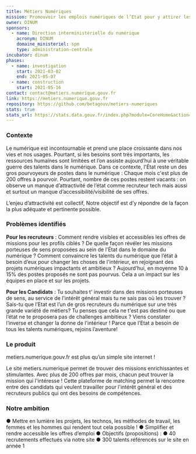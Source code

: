```yaml
---
title: Métiers Numériques
mission: Promouvoir les emplois numériques de l’Etat pour y attirer les meilleurs talents 
owner: DINUM
sponsors:
  - name: Direction interministérielle du numérique
    acronym: DINUM
    domaine_ministeriel: spm
    type: administration-centrale
incubator: dinum
phases:
  - name: investigation
    start: 2021-03-02
    end: 2021-05-07
  - name: construction
    start: 2021-05-16
contact: contact@metiers.numerique.gouv.fr
link: https://metiers.numerique.gouv.fr
repository: https://github.com/betagouv/metiers-numeriques
stats: true
stats_url: https://stats.data.gouv.fr/index.php?module=CoreHome&action=index&idSite=191&period=range&date=previous30&updated=1
---
```


### Contexte

Le numérique est incontournable et prend une place  croissante dans nos vies et nos usages.
Pourtant, si les besoins sont très importants, les ressources humaines sont  limitées et l’on assiste aujourd’hui à une véritable guerre des talents dans le numérique. 
Dans ce contexte, l'État reste un des gros pourvoyeurs de postes dans le numérique : Chaque mois c'est plus de 200 offres à pourvoir. 
Pourtant, nombre de ces postes restent vacants : on observe un manque d’attractivité de l’état comme recruteur tech mais aussi et surtout un manque d’accessibilité/visibilité de ses offres.

L’enjeu d’attractivité est  collectif, Notre objectif est d’y répondre de la façon la plus adéquate et pertinente possible.


### Problèmes identifiés

**Pour les recruteurs** : 
Comment rendre visibles et accessibles les offres de missions pour les profils ciblés ? 
De quelle façon révéler les missions porteuses de sens proposées au sein de l'État dans le domaine du numérique ?
Comment convaincre les talents du numérique que l’état à besoin d’eux pour changer les choses de l'intérieur, en rejoignant des projets numériques impactants et ambitieux ? 
Aujourd’hui, en moyenne 10 à 15% des postes proposés ne sont pas pourvus. Cela a un impact sur les équipes en place et sur les projets.


**Pour les Candidats** : 
Tu souhaites t' investir dans des missions porteuses de sens, au service de l'intérêt général mais tu ne sais pas où les trouver ?
Sais-tu que l’Etat est l’un de gros recruteurs du numérique sur une très grande variété de métiers?
Tu penses que cela ne t'est pas destiné ou que l’état ne te proposera pas de challenges ambitieux ?
Viens constater l’inverse et changer la donne de l'intérieur !  Parce que l’Etat a besoin de tous les talents numériques, rejoins l’aventure! 


### Le produit

metiers.numerique.gouv.fr est plus qu’un simple site internet ! 

Le site metiers.numerique  permet de trouver des missions enrichissantes et stimulantes. Avec plus de 200 offres par mois, chacun peut trouver la mission qui l'intéresse ! 
Cette plateforme de matching permet la rencontre entre des candidats qui veulent travailler pour l'intérêt général et des recruteurs publics qui ont des besoins de compétences.


### Notre ambition
●	Mettre en lumière les projets, les technos, les méthodes de travail, les femmes et les hommes qui rendent tout cela possible !
●	Simplifier et rendre accessible les offres d’emploi
●	Objectifs (propositions) : 
●	40 recrutements effectués via notre site
●	300 talents référencés sur le site en année 1 

